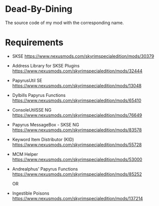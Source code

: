 # Dead-By-Dining
The source code of my mod with the corresponding name.

# Requirements
- SKSE https://www.nexusmods.com/skyrimspecialedition/mods/30379
- Address Library for SKSE Plugins https://www.nexusmods.com/skyrimspecialedition/mods/32444
- PapyrusUtil SE https://www.nexusmods.com/skyrimspecialedition/mods/13048
- Dylbills Papyrus Functions https://www.nexusmods.com/skyrimspecialedition/mods/65410
- ConsoleUtilSSE NG https://www.nexusmods.com/skyrimspecialedition/mods/76649
- Papyrus MessageBox - SKSE NG https://www.nexusmods.com/skyrimspecialedition/mods/83578
- Keyword Item Distributor (KID) https://www.nexusmods.com/skyrimspecialedition/mods/55728
- MCM Helper https://www.nexusmods.com/skyrimspecialedition/mods/53000

- Andrealphus' Papyrus Functions https://www.nexusmods.com/skyrimspecialedition/mods/85252

  OR

- Ingestible Poisons https://www.nexusmods.com/skyrimspecialedition/mods/137214
